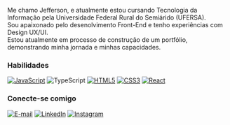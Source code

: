 Me chamo Jefferson, e atualmente estou cursando Tecnologia da Informação pela Universidade Federal Rural do Semiárido (UFERSA).<br>
Sou apaixonado pelo desenolvimento Front-End e tenho experiências com Design UX/UI.<br> Estou atualmente em processo de construção de um portfólio, demonstrando minha jornada e minhas capacidades.

<h3 align="left">Habilidades</h3>

[![JavaScript](https://img.shields.io/badge/JavaScript-000?style=for-the-badge&logo=javascript&logoColor=1282A2)](https://www.javascript.com/)
![TypeScript](https://img.shields.io/badge/TypeScript-000?style=for-the-badge&logo=typescript&logoColor=1282A2)
[![HTML5](https://img.shields.io/badge/HTML5-000?style=for-the-badge&logo=html5&logoColor=1282A2)](https://developer.mozilla.org/en-US/docs/Web/HTML)
[![CSS3](https://img.shields.io/badge/CSS3-000?style=for-the-badge&logo=css3&logoColor=1282A2&color=000)](https://developer.mozilla.org/en-US/docs/Web/CSS)
[![React](https://img.shields.io/badge/React-000?style=for-the-badge&logo=react&logoColor=1282A2)](https://reactjs.org/)

<h3 align="left">Conecte-se comigo</h3>

[![E-mail](https://img.shields.io/badge/-Email-000?style=for-the-badge&logo=microsoft-outlook&logoColor=1282A2&color:FFF)](mailto:contato.jefesilva@outlook.com)
[![LinkedIn](https://img.shields.io/badge/-LinkedIn-000?style=for-the-badge&logo=linkedin&logoColor=1282A2&color:FFF)](https://www.linkedin.com/in/jefesilva/)
[![Instagram](https://img.shields.io/badge/-Instagram-000?style=for-the-badge&logo=instagram&logoColor=1282A2&color:FFF)](https://www.instagram.com/jefews/)
